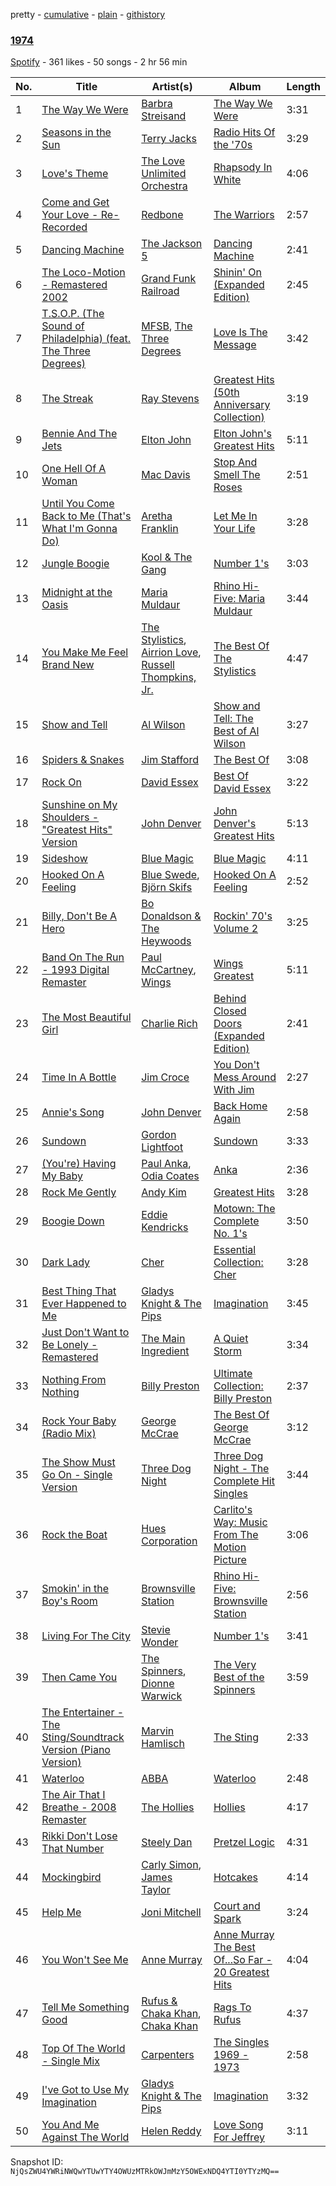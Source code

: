 pretty - [cumulative](/playlists/cumulative/78UTV8Gw5bHpyWc65qR4Px.md) - [plain](/playlists/plain/78UTV8Gw5bHpyWc65qR4Px) - [githistory](https://github.githistory.xyz/mackorone/spotify-playlist-archive/blob/main/playlists/plain/78UTV8Gw5bHpyWc65qR4Px)

### [1974](https://open.spotify.com/playlist/78UTV8Gw5bHpyWc65qR4Px)

> 

[Spotify](https://open.spotify.com/user/spotify) - 361 likes - 50 songs - 2 hr 56 min

| No. | Title | Artist(s) | Album | Length |
|---|---|---|---|---|
| 1 | [The Way We Were](https://open.spotify.com/track/1vZTgn4JXWMahR8r99ug5H) | [Barbra Streisand](https://open.spotify.com/artist/7jmTilWYlKOuavFfmQAcu6) | [The Way We Were](https://open.spotify.com/album/0vTu2dD57pVlPvd3pfxUSS) | 3:31 |
| 2 | [Seasons in the Sun](https://open.spotify.com/track/0X3d9gx7UDYgcwwkgTeNLR) | [Terry Jacks](https://open.spotify.com/artist/09dDdtfi4mWLdC2BHOrIrl) | [Radio Hits Of the '70s](https://open.spotify.com/album/2JcwQwy2KY3CEIzHUC30wG) | 3:29 |
| 3 | [Love's Theme](https://open.spotify.com/track/5FFaUuv02cSOcqtlzPnHee) | [The Love Unlimited Orchestra](https://open.spotify.com/artist/457yGSZecENoIuNWelRHhH) | [Rhapsody In White](https://open.spotify.com/album/15uGHYJx0RwYK8FdZIiedj) | 4:06 |
| 4 | [Come and Get Your Love \- Re\-Recorded](https://open.spotify.com/track/3qejiE0NLXcERPjNhkdxYX) | [Redbone](https://open.spotify.com/artist/0w7HLMvZOHatWVbAKee1zF) | [The Warriors](https://open.spotify.com/album/2DWppjkkPt8wc5Gmhj6HJw) | 2:57 |
| 5 | [Dancing Machine](https://open.spotify.com/track/0xqb2Euq1PAxKHBA36NUnx) | [The Jackson 5](https://open.spotify.com/artist/2iE18Oxc8YSumAU232n4rW) | [Dancing Machine](https://open.spotify.com/album/4oq9Qnp8xopMsypgLGbJ7G) | 2:41 |
| 6 | [The Loco\-Motion \- Remastered 2002](https://open.spotify.com/track/0PxYWaGiwWtcuL1VIMiEW4) | [Grand Funk Railroad](https://open.spotify.com/artist/0qEcf3SFlpRcb3lK3f2GZI) | [Shinin' On \(Expanded Edition\)](https://open.spotify.com/album/4Z0J6OrdQQjFXtqBW0XXsA) | 2:45 |
| 7 | [T.S.O.P\. \(The Sound of Philadelphia\) \(feat\. The Three Degrees\)](https://open.spotify.com/track/7kllQQPam6HumbUCIPSvHJ) | [MFSB](https://open.spotify.com/artist/2mknvtcck8i82nKxDPDibv), [The Three Degrees](https://open.spotify.com/artist/2zpFG5cvw00QmrYTUsjApa) | [Love Is The Message](https://open.spotify.com/album/6x6beV2H3fTTL2ovxA3iVQ) | 3:42 |
| 8 | [The Streak](https://open.spotify.com/track/0XN7qxKWMeLp04FQmBfF5G) | [Ray Stevens](https://open.spotify.com/artist/7MpUvihmfilIxyN20kXwQj) | [Greatest Hits \(50th Anniversary Collection\)](https://open.spotify.com/album/57UnjFV76MWknyCfFWCDmp) | 3:19 |
| 9 | [Bennie And The Jets](https://open.spotify.com/track/3J9PGiX9DjHuNyQirnqUGw) | [Elton John](https://open.spotify.com/artist/3PhoLpVuITZKcymswpck5b) | [Elton John's Greatest Hits](https://open.spotify.com/album/6T9u7scKy8yDe6V1QmXpoJ) | 5:11 |
| 10 | [One Hell Of A Woman](https://open.spotify.com/track/7Eq6uD4xcTs4Ddmyv6Ttjs) | [Mac Davis](https://open.spotify.com/artist/6HX8AbXUFaYRtlqKb4CCo0) | [Stop And Smell The Roses](https://open.spotify.com/album/4vZ6eSpIwea2IIPnwG8jfx) | 2:51 |
| 11 | [Until You Come Back to Me \(That's What I'm Gonna Do\)](https://open.spotify.com/track/3iX0BMs9dX9CsgrHhiB173) | [Aretha Franklin](https://open.spotify.com/artist/7nwUJBm0HE4ZxD3f5cy5ok) | [Let Me In Your Life](https://open.spotify.com/album/6Buhu2InRlKvtGC63NU2fC) | 3:28 |
| 12 | [Jungle Boogie](https://open.spotify.com/track/1eY2jybA84eDUEee1lqaNy) | [Kool & The Gang](https://open.spotify.com/artist/3VNITwohbvU5Wuy5PC6dsI) | [Number 1's](https://open.spotify.com/album/4lvbbYJ7pBo9TiNuCWH7At) | 3:03 |
| 13 | [Midnight at the Oasis](https://open.spotify.com/track/63Nj3NsQkLQs2MKgWk1Di6) | [Maria Muldaur](https://open.spotify.com/artist/2VUiF0VFkXzB0DLg9AzrqT) | [Rhino Hi\-Five: Maria Muldaur](https://open.spotify.com/album/0VJfvU1yx9EBbmKEOf424m) | 3:44 |
| 14 | [You Make Me Feel Brand New](https://open.spotify.com/track/5hHfO70XvjCezL0YNtonNk) | [The Stylistics](https://open.spotify.com/artist/2O0Hw1WSMbskB5tD9aWah3), [Airrion Love](https://open.spotify.com/artist/4iIUGgoxDjoMWk34GIcGs6), [Russell Thompkins, Jr.](https://open.spotify.com/artist/3vFFK9T74YkzeNYkNvjGLl) | [The Best Of The Stylistics](https://open.spotify.com/album/1rt8wY3v7jjrB9eLBlLCq0) | 4:47 |
| 15 | [Show and Tell](https://open.spotify.com/track/2vhW1OmaZDYi63Da9d8R5o) | [Al Wilson](https://open.spotify.com/artist/2RwV62DIxFGEn8aWO3iaMM) | [Show and Tell: The Best of Al Wilson](https://open.spotify.com/album/63NKHtOychyEccShIws1KA) | 3:27 |
| 16 | [Spiders & Snakes](https://open.spotify.com/track/4ncBBiLD7cUfVDiS2H59zE) | [Jim Stafford](https://open.spotify.com/artist/0CIdEoAG4j0tnC6IZsDr0q) | [The Best Of](https://open.spotify.com/album/7jbN1nkDhPdHYklyE6AqJV) | 3:08 |
| 17 | [Rock On](https://open.spotify.com/track/7aMLQavs9eIki5fllOn4sx) | [David Essex](https://open.spotify.com/artist/46n0cAhBmsRJZiX6GSFmbf) | [Best Of David Essex](https://open.spotify.com/album/4kRaawwPcWlpw33TjpPuiQ) | 3:22 |
| 18 | [Sunshine on My Shoulders \- "Greatest Hits" Version](https://open.spotify.com/track/35CsqcashydwdRlL27kRBt) | [John Denver](https://open.spotify.com/artist/7EK1bQADBoqbYXnT4Cqv9w) | [John Denver's Greatest Hits](https://open.spotify.com/album/3qTyHo3OqyRwT82f4mj1IH) | 5:13 |
| 19 | [Sideshow](https://open.spotify.com/track/0fopVbPW7N5BK0sOybQCq2) | [Blue Magic](https://open.spotify.com/artist/7tLLSEaHMMJPbsYAz8MkEw) | [Blue Magic](https://open.spotify.com/album/3DU0VQcgElO1cBHWk669BE) | 4:11 |
| 20 | [Hooked On A Feeling](https://open.spotify.com/track/6Ac4NVYYl2U73QiTt11ZKd) | [Blue Swede](https://open.spotify.com/artist/0UpuH5U4nZ3UGGUJi0Zfbp), [Björn Skifs](https://open.spotify.com/artist/1Ek3VdZ8EPmcvgRIqnHlrF) | [Hooked On A Feeling](https://open.spotify.com/album/6fBMaH0IiymemwFKmn18Ze) | 2:52 |
| 21 | [Billy, Don't Be A Hero](https://open.spotify.com/track/2yGQNGWpU6dUgswcPZtEaw) | [Bo Donaldson & The Heywoods](https://open.spotify.com/artist/6hpEpmvfhm26T0Mc8x65ox) | [Rockin' 70's Volume 2](https://open.spotify.com/album/5D4m8JsbFJrTawZNLZLKo4) | 3:25 |
| 22 | [Band On The Run \- 1993 Digital Remaster](https://open.spotify.com/track/1doJfrWv3Ag55Thr9GQ4wM) | [Paul McCartney](https://open.spotify.com/artist/4STHEaNw4mPZ2tzheohgXB), [Wings](https://open.spotify.com/artist/3sFhA6G1N0gG1pszb6kk1m) | [Wings Greatest](https://open.spotify.com/album/2s4XKaBSN4xP93ZdMlmLwR) | 5:11 |
| 23 | [The Most Beautiful Girl](https://open.spotify.com/track/0Nm4rh5Y6NSypsOYox52uJ) | [Charlie Rich](https://open.spotify.com/artist/218kRJZ7FJs0hWIk8Ynzhz) | [Behind Closed Doors \(Expanded Edition\)](https://open.spotify.com/album/79s7QjTPGEFwbpQsMhAYGw) | 2:41 |
| 24 | [Time In A Bottle](https://open.spotify.com/track/1pmYAWY7Kwaj84U3xZxLML) | [Jim Croce](https://open.spotify.com/artist/1R6Hx1tJ2VOUyodEpC12xM) | [You Don't Mess Around With Jim](https://open.spotify.com/album/5STjKsvCHVlSMcUXo8he3T) | 2:27 |
| 25 | [Annie's Song](https://open.spotify.com/track/5qxFudz7A6PGptviHsz4Yd) | [John Denver](https://open.spotify.com/artist/7EK1bQADBoqbYXnT4Cqv9w) | [Back Home Again](https://open.spotify.com/album/33KGuaxYmTlMgauIxfovy6) | 2:58 |
| 26 | [Sundown](https://open.spotify.com/track/0SjnBEHZVXgCKvOrpvzL2k) | [Gordon Lightfoot](https://open.spotify.com/artist/23rleGXVOVVgTk3xgtmfE4) | [Sundown](https://open.spotify.com/album/2IPD9EcNjUmsHvqULDMU9Y) | 3:33 |
| 27 | [\(You're\) Having My Baby](https://open.spotify.com/track/5PuAFxKmqG72uKyoo11zpQ) | [Paul Anka](https://open.spotify.com/artist/7ceUfdWq2t5nbatS6ollHh), [Odia Coates](https://open.spotify.com/artist/3UgUTRbDBLMcRCantpTWIe) | [Anka](https://open.spotify.com/album/5yekdvOvjZ0Zptw76gpL95) | 2:36 |
| 28 | [Rock Me Gently](https://open.spotify.com/track/2qh2VGAOYFXLsMbdATRf6w) | [Andy Kim](https://open.spotify.com/artist/5MYBNUKoFf9LAg30ByaBli) | [Greatest Hits](https://open.spotify.com/album/1yBUWYxGG5j1fjzSkrMY0C) | 3:28 |
| 29 | [Boogie Down](https://open.spotify.com/track/5QW0cC96jmWE95DkrFd29w) | [Eddie Kendricks](https://open.spotify.com/artist/2Uuon75BhnuuxdKLYn4wHn) | [Motown: The Complete No\. 1's](https://open.spotify.com/album/0iv3gV69jA1YY2H0UTy9yF) | 3:50 |
| 30 | [Dark Lady](https://open.spotify.com/track/2W0xRSFj5R8uTnyEQa4O6Z) | [Cher](https://open.spotify.com/artist/72OaDtakiy6yFqkt4TsiFt) | [Essential Collection: Cher](https://open.spotify.com/album/5aYDAZyVkZGoUudJSGBcyZ) | 3:28 |
| 31 | [Best Thing That Ever Happened to Me](https://open.spotify.com/track/1yqJ8PE0im6ibJqjRm5YQS) | [Gladys Knight & The Pips](https://open.spotify.com/artist/0TF2NxkJZPQoX1H53rEFM1) | [Imagination](https://open.spotify.com/album/6NtTOzaw1O302JajGS4BiT) | 3:45 |
| 32 | [Just Don't Want to Be Lonely \- Remastered](https://open.spotify.com/track/0OrnKmKKeMXhv11lJQJqpf) | [The Main Ingredient](https://open.spotify.com/artist/6vuD08WKtmp1yc7kQx1rBm) | [A Quiet Storm](https://open.spotify.com/album/3PNGhnRiWJnGEo69o28hag) | 3:34 |
| 33 | [Nothing From Nothing](https://open.spotify.com/track/5n9QhVJS3XSjSc9kNJNEIU) | [Billy Preston](https://open.spotify.com/artist/0IecGJbdBeYSOVtSPRehh5) | [Ultimate Collection: Billy Preston](https://open.spotify.com/album/2Kv2oy0Ke1wrZ9DgWQrVFj) | 2:37 |
| 34 | [Rock Your Baby \(Radio Mix\)](https://open.spotify.com/track/1Ll6yKXJ96uTIlaatVQxtC) | [George McCrae](https://open.spotify.com/artist/6oV3BNm1Gj2GGgpYknc5TN) | [The Best Of George McCrae](https://open.spotify.com/album/0BRVfd2Dt5diTau75sPlB5) | 3:12 |
| 35 | [The Show Must Go On \- Single Version](https://open.spotify.com/track/7eH0OzyJIoT1k8jbEPXYc7) | [Three Dog Night](https://open.spotify.com/artist/4FAEZeJcsYYBkNq2D3KGTV) | [Three Dog Night \- The Complete Hit Singles](https://open.spotify.com/album/7nf5ECkHbmO8vB6IXSrXx4) | 3:44 |
| 36 | [Rock the Boat](https://open.spotify.com/track/4jWoqT4YPGgsUSPC83pd8h) | [Hues Corporation](https://open.spotify.com/artist/6PpGPIrFf3LM7Q77eR4Bts) | [Carlito's Way: Music From The Motion Picture](https://open.spotify.com/album/31z6Bud2aFad5ejBVQBfNP) | 3:06 |
| 37 | [Smokin' in the Boy's Room](https://open.spotify.com/track/4zjbkFSkoKVWwmeLUMnGz4) | [Brownsville Station](https://open.spotify.com/artist/67SxctqWYOGe8lthWjTDwu) | [Rhino Hi\-Five: Brownsville Station](https://open.spotify.com/album/0GKZ3fIYp3ifyFiyb152R2) | 2:56 |
| 38 | [Living For The City](https://open.spotify.com/track/583YTL8Fl6pCWtZAi2GvVZ) | [Stevie Wonder](https://open.spotify.com/artist/7guDJrEfX3qb6FEbdPA5qi) | [Number 1's](https://open.spotify.com/album/5x7vXXWapy8cUmdSuwpUy1) | 3:41 |
| 39 | [Then Came You](https://open.spotify.com/track/7bIrLCQmwnCDKEPDxSxWLR) | [The Spinners](https://open.spotify.com/artist/5fbhwqYYh4YwUoEs582mq5), [Dionne Warwick](https://open.spotify.com/artist/2JSjCHK79gdaiPWdKiNUNp) | [The Very Best of the Spinners](https://open.spotify.com/album/05jU4HqC6CTnRuP1e4yYnS) | 3:59 |
| 40 | [The Entertainer \- The Sting/Soundtrack Version \(Piano Version\)](https://open.spotify.com/track/6QQIawc8vdSjXHZIjuUJG7) | [Marvin Hamlisch](https://open.spotify.com/artist/1VN38ZSdtQnHLa8PfTTKZD) | [The Sting](https://open.spotify.com/album/0GLCHyDf1JwJRestHhlc91) | 2:33 |
| 41 | [Waterloo](https://open.spotify.com/track/0RzhMHIsFMbOGh0oWDvNNK) | [ABBA](https://open.spotify.com/artist/0LcJLqbBmaGUft1e9Mm8HV) | [Waterloo](https://open.spotify.com/album/1WAlaVMaCstzAQ1Y5i0VeX) | 2:48 |
| 42 | [The Air That I Breathe \- 2008 Remaster](https://open.spotify.com/track/6yLIqXX9edg1x0HZS7cZEv) | [The Hollies](https://open.spotify.com/artist/6waa8mKu91GjzD4NlONlNJ) | [Hollies](https://open.spotify.com/album/17gEubRfhqZEFoYEnHVV5H) | 4:17 |
| 43 | [Rikki Don't Lose That Number](https://open.spotify.com/track/18a9EGG4xhRELv7bgAw5hb) | [Steely Dan](https://open.spotify.com/artist/6P7H3ai06vU1sGvdpBwDmE) | [Pretzel Logic](https://open.spotify.com/album/2OUYJtDV6EmLkVyoHSuGIp) | 4:31 |
| 44 | [Mockingbird](https://open.spotify.com/track/74UWXHeikO5C3ScEREk42E) | [Carly Simon](https://open.spotify.com/artist/4FtSnMlCVxCswABUmdhwpm), [James Taylor](https://open.spotify.com/artist/0vn7UBvSQECKJm2817Yf1P) | [Hotcakes](https://open.spotify.com/album/1n4U4mxtX246nRl6gvbWfA) | 4:14 |
| 45 | [Help Me](https://open.spotify.com/track/0tVzXGFyNPusa1VkHmYDLd) | [Joni Mitchell](https://open.spotify.com/artist/5hW4L92KnC6dX9t7tYM4Ve) | [Court and Spark](https://open.spotify.com/album/2akjxkzFolkeV72Yyv5KrM) | 3:24 |
| 46 | [You Won't See Me](https://open.spotify.com/track/3zVjX2rAPykGZrwQx2BCex) | [Anne Murray](https://open.spotify.com/artist/7d7q5Y1p2QWS4QRAhTQR5E) | [Anne Murray The Best Of...So Far \- 20 Greatest Hits](https://open.spotify.com/album/7wKiJQImtpNT3kBy5QVPSX) | 4:04 |
| 47 | [Tell Me Something Good](https://open.spotify.com/track/1OO2Fp9PsnaayiekeXuGJX) | [Rufus & Chaka Khan](https://open.spotify.com/artist/1YLsqPcFg1rj7VvhfwnDWm), [Chaka Khan](https://open.spotify.com/artist/6mQfAAqZGBzIfrmlZCeaYT) | [Rags To Rufus](https://open.spotify.com/album/127CLXCibn1ARC1CGExGav) | 4:37 |
| 48 | [Top Of The World \- Single Mix](https://open.spotify.com/track/4orQuuVtPFt6jB3pimxPNg) | [Carpenters](https://open.spotify.com/artist/1eEfMU2AhEo7XnKgL7c304) | [The Singles 1969 \- 1973](https://open.spotify.com/album/1ZipQdyXZFZx4BlfhDo9zN) | 2:58 |
| 49 | [I've Got to Use My Imagination](https://open.spotify.com/track/5jAak0XOwjEPfa3DlqNGVu) | [Gladys Knight & The Pips](https://open.spotify.com/artist/0TF2NxkJZPQoX1H53rEFM1) | [Imagination](https://open.spotify.com/album/6NtTOzaw1O302JajGS4BiT) | 3:32 |
| 50 | [You And Me Against The World](https://open.spotify.com/track/4YnMQa8eznnFtYPfmbY1UP) | [Helen Reddy](https://open.spotify.com/artist/0Sq7oGrYEe0BDmb13wgjOO) | [Love Song For Jeffrey](https://open.spotify.com/album/6C44rNqcH1VnbRukXnCaJJ) | 3:11 |

Snapshot ID: `NjQsZWU4YWRiNWQwYTUwYTY4OWUzMTRkOWJmMzY5OWExNDQ4YTI0YTYzMQ==`
